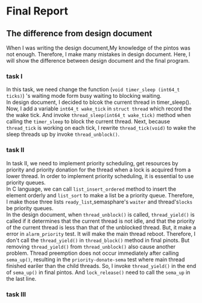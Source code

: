 # Final Report
## The difference from design document
When I was writing the design document,My knowledge of the pintos was not enough. Therefore, I make many mistakes in design document. Here, I will show the difference between design document and the final program. 
### task I
In this task, we need change the function (`void timer_sleep (int64_t ticks)`) 's waiting mode form busy waiting to blocking waiting.   
In design document, I decided to blcok the current thread in timer_sleep().   
Now, I add a variable `int64_t wake_tick` in `struct thread` which record the the wake tick. And invoke `thread_sleep(int64_t wake_tick)` method when calling the `timer_sleep` to block the current thread. Next, because `thread_tick` is working on each tick, I rewrite `thread_tick(void)` to wake the sleep threads up by invoke `thread_unblock()`. 
### task II
In task II, we need to implement priority scheduling, get resources by priority and  priority donation for the thread when a lock is acquired from a lower thread. In order to implement priority scheduling, it is essential to use priority queues.   
In C language, we can call `list_insert_ordered` method to insert the element orderly and `list_sort` to make a list be a priority queue. Therefore, I make those three lists `ready_list`,semasphare's `waiter` and thread's`locks` be priority queues.   
In the design document, when `thread_unblock()` is called, `thread_yield()` is called if it determines that the current thread is not idle, and that the priority of the current thread is less than that of the unblocked thread. But, it make a error in `alarm_priority` test. It will make the main thread reboot. Therefore, I don't call the `thread_yield()` in `thread_block()` method in final pinots. 
But removing `thread_yield()` from `thread_unblock()` also cause another problem. Thread preemption does not occur immediately after calling `sema_up()`, resulting in the `priority-donate-sema` test where main thread finished eariler than the child threads. 
So, I invoke `thread_yield()` in the end of `sema_up()` in final pintos. And `lock_release()` need to call the `sema_up` in the last line.

### task III

